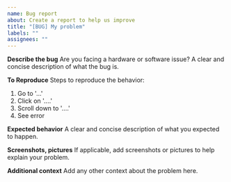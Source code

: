 ```yaml
---
name: Bug report
about: Create a report to help us improve
title: "[BUG] My problem"
labels: ""
assignees: ""
---
```


**Describe the bug**
Are you facing a hardware or software issue?
A clear and concise description of what the bug is.

**To Reproduce**
Steps to reproduce the behavior:

1. Go to '...'
2. Click on '....'
3. Scroll down to '....'
4. See error

**Expected behavior**
A clear and concise description of what you expected to happen.

**Screenshots, pictures**
If applicable, add screenshots or pictures to help explain your problem.

**Additional context**
Add any other context about the problem here.
